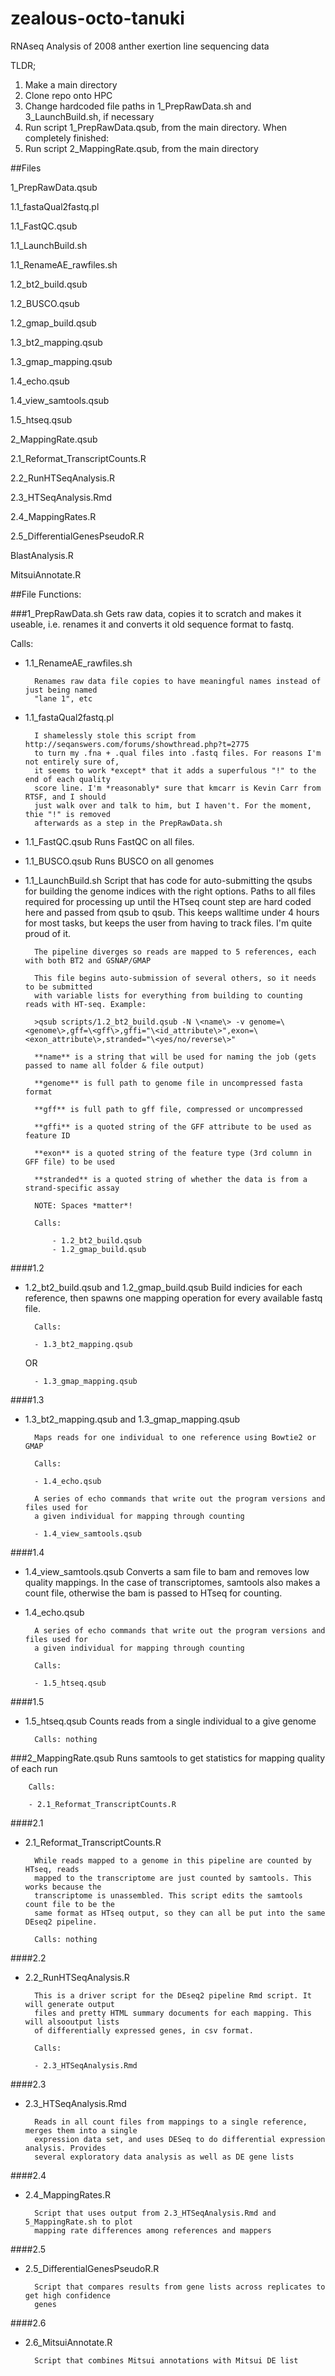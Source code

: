 # zealous-octo-tanuki
RNAseq Analysis of 2008 anther exertion line sequencing data

TLDR; 

1. Make a main directory
2. Clone repo onto HPC
2. Change hardcoded file paths in 1_PrepRawData.sh and 3_LaunchBuild.sh, if necessary
3. Run script 1_PrepRawData.qsub, from the main directory. When completely finished:
4. Run script 2_MappingRate.qsub, from the main directory

##Files

1_PrepRawData.qsub

1.1_fastaQual2fastq.pl

1.1_FastQC.qsub

1.1_LaunchBuild.sh

1.1_RenameAE_rawfiles.sh

1.2_bt2_build.qsub

1.2_BUSCO.qsub

1.2_gmap_build.qsub

1.3_bt2_mapping.qsub

1.3_gmap_mapping.qsub

1.4_echo.qsub

1.4_view_samtools.qsub

1.5_htseq.qsub

2_MappingRate.qsub

2.1_Reformat_TranscriptCounts.R

2.2_RunHTSeqAnalysis.R

2.3_HTSeqAnalysis.Rmd

2.4_MappingRates.R

2.5_DifferentialGenesPseudoR.R

BlastAnalysis.R

MitsuiAnnotate.R

##File Functions:

###1_PrepRawData.sh
Gets raw data, copies it to scratch and makes it useable, i.e. renames it and converts it
old sequence format to fastq.

Calls:
- 1.1_RenameAE_rawfiles.sh

		Renames raw data file copies to have meaningful names instead of just being named
		"lane 1", etc

- 1.1_fastaQual2fastq.pl

		I shamelessly stole this script from http://seqanswers.com/forums/showthread.php?t=2775
		to turn my .fna + .qual files into .fastq files. For reasons I'm not entirely sure of,
		it seems to work *except* that it adds a superfulous "!" to the end of each quality
		score line. I'm *reasonably* sure that kmcarr is Kevin Carr from RTSF, and I should
		just walk over and talk to him, but I haven't. For the moment, thie "!" is removed
		afterwards as a step in the PrepRawData.sh

- 1.1_FastQC.qsub
		Runs FastQC on all files.

- 1.1_BUSCO.qsub
		Runs BUSCO on all genomes

- 1.1_LaunchBuild.sh
		Script that has code for auto-submitting the qsubs for building the genome indices with the
		right options. Paths to all files required for processing up until the HTseq count step are 
		hard coded here and passed from qsub to qsub. This keeps walltime under 4 hours for most 
		tasks, but keeps the user from having to track files. I'm quite proud of it.

		The pipeline diverges so reads are mapped to 5 references, each with both BT2 and GSNAP/GMAP

		This file begins auto-submission of several others, so it needs to be submitted
		with variable lists for everything from building to counting reads with HT-seq. Example:

		>qsub scripts/1.2_bt2_build.qsub -N \<name\> -v genome=\<genome\>,gff=\<gff\>,gffi="\<id_attribute\>",exon=\<exon_attribute\>,stranded="\<yes/no/reverse\>"

		**name** is a string that will be used for naming the job (gets passed to name all folder & file output)

		**genome** is full path to genome file in uncompressed fasta format

		**gff** is full path to gff file, compressed or uncompressed

		**gffi** is a quoted string of the GFF attribute to be used as feature ID

		**exon** is a quoted string of the feature type (3rd column in GFF file) to be used

		**stranded** is a quoted string of whether the data is from a strand-specific assay

		NOTE: Spaces *matter*!

		Calls:

			- 1.2_bt2_build.qsub
			- 1.2_gmap_build.qsub

####1.2
- 1.2_bt2_build.qsub and 1.2_gmap_build.qsub
		Build indicies for each reference, then spawns one mapping operation for every available 
		fastq file. 
		
		Calls:

		- 1.3_bt2_mapping.qsub

	OR

		- 1.3_gmap_mapping.qsub

####1.3
- 1.3_bt2_mapping.qsub and 1.3_gmap_mapping.qsub

		Maps reads for one individual to one reference using Bowtie2 or GMAP

		Calls:

		- 1.4_echo.qsub

		A series of echo commands that write out the program versions and files used for
		a given individual for mapping through counting

		- 1.4_view_samtools.qsub

####1.4
- 1.4_view_samtools.qsub
		Converts a sam file to bam and removes low quality mappings. In the case of 
		transcriptomes, samtools also makes a count file, otherwise the bam is passed 
		to HTseq for counting.

- 1.4_echo.qsub

		A series of echo commands that write out the program versions and files used for
		a given individual for mapping through counting

		Calls:

		- 1.5_htseq.qsub

####1.5
- 1.5_htseq.qsub
		Counts reads from a single individual to a give genome

		Calls: nothing


###2_MappingRate.qsub
Runs samtools to get statistics for mapping quality of each run

		Calls: 

		- 2.1_Reformat_TranscriptCounts.R


####2.1
- 2.1_Reformat_TranscriptCounts.R

		While reads mapped to a genome in this pipeline are counted by HTseq, reads 
		mapped to the transcriptome are just counted by samtools. This works because the 
		transcriptome is unassembled. This script edits the samtools count file to be the 
		same format as HTseq output, so they can all be put into the same DEseq2 pipeline.

		Calls: nothing

####2.2
- 2.2_RunHTSeqAnalysis.R

		This is a driver script for the DEseq2 pipeline Rmd script. It will generate output 
		files and pretty HTML summary documents for each mapping. This will alsooutput lists 
		of differentially expressed genes, in csv format.

		Calls:

		- 2.3_HTSeqAnalysis.Rmd

####2.3
- 2.3_HTSeqAnalysis.Rmd
		
		Reads in all count files from mappings to a single reference, merges them into a single
		expression data set, and uses DESeq to do differential expression analysis. Provides 
		several exploratory data analysis as well as DE gene lists

####2.4
- 2.4_MappingRates.R

		Script that uses output from 2.3_HTSeqAnalysis.Rmd and 5_MappingRate.sh to plot
		mapping rate differences among references and mappers
		
####2.5
- 2.5_DifferentialGenesPseudoR.R

		Script that compares results from gene lists across replicates to get high confidence
		genes
		
####2.6
- 2.6_MitsuiAnnotate.R
		
		Script that combines Mitsui annotations with Mitsui DE list

